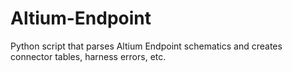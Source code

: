# Altium-Endpoint
Python script that parses Altium Endpoint schematics and creates connector tables, harness errors, etc.
